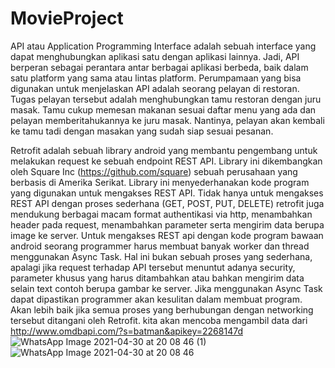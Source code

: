 # MovieProject
API atau Application Programming Interface adalah sebuah interface yang dapat menghubungkan aplikasi satu dengan aplikasi lainnya. Jadi, API berperan sebagai perantara antar berbagai aplikasi berbeda, baik dalam satu platform yang sama atau lintas platform. Perumpamaan yang bisa digunakan untuk menjelaskan API adalah seorang pelayan di restoran. Tugas pelayan tersebut adalah menghubungkan tamu restoran dengan juru masak. Tamu cukup memesan makanan sesuai daftar menu yang ada dan pelayan memberitahukannya ke juru masak. Nantinya, pelayan akan kembali ke tamu tadi dengan masakan yang sudah siap sesuai pesanan.

Retrofit adalah sebuah library android yang membantu pengembang untuk melakukan request ke sebuah endpoint REST API. Library ini dikembangkan oleh Square Inc (https://github.com/square) sebuah perusahaan yang berbasis di Amerika Serikat. Library ini menyederhanakan kode program yang digunakan untuk mengakses REST API. Tidak hanya untuk mengakses REST API dengan proses sederhana (GET, POST, PUT, DELETE) retrofit juga mendukung berbagai macam format authentikasi via http, menambahkan header pada request, menambahkan parameter serta mengirim data berupa image ke server. Untuk mengakses REST api dengan kode program bawaan android seorang programmer harus membuat banyak worker dan thread menggunakan Async Task. Hal ini bukan sebuah proses yang sederhana, apalagi jika request terhadap API tersebut menuntut adanya security, parameter khusus yang harus ditambahkan atau bahkan mengirim data selain text contoh berupa gambar ke server. Jika menggunakan Async Task dapat dipastikan programmer akan kesulitan dalam membuat program. Akan lebih baik jika semua proses yang berhubungan dengan networking tersebut ditangani oleh Retrofit. kita akan mencoba mengambil data dari http://www.omdbapi.com/?s=batman&apikey=2268147d
![WhatsApp Image 2021-04-30 at 20 08 46 (1)](https://user-images.githubusercontent.com/63860092/116701156-c7d88380-a9f1-11eb-9c22-b78825780bc6.jpeg)
![WhatsApp Image 2021-04-30 at 20 08 46](https://user-images.githubusercontent.com/63860092/116701169-ca3add80-a9f1-11eb-908c-84bac6d77b86.jpeg)

